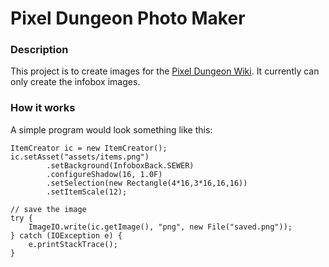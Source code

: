 Pixel Dungeon Photo Maker
======================

<h3>Description</h3>
This project is to create images for the <a href="http://pixeldungeon.wikia.com">Pixel Dungeon Wiki</a>. It currently can only create the infobox images.

<h3>How it works</h3>
A simple program would look something like this:
    
    ItemCreator ic = new ItemCreator();
    ic.setAsset("assets/items.png")
			.setBackground(InfoboxBack.SEWER)
			.configureShadow(16, 1.0F)
			.setSelection(new Rectangle(4*16,3*16,16,16))
			.setItemScale(12);
	
	// save the image
	try {
		ImageIO.write(ic.getImage(), "png", new File("saved.png"));
	} catch (IOException e) {
		e.printStackTrace();
	}
